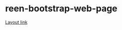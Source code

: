 # reen-bootstrap-web-page

[Layout link](https://github.com/AlexGhosTTT/reen-bootstrap-web-page/tree/master/layout)